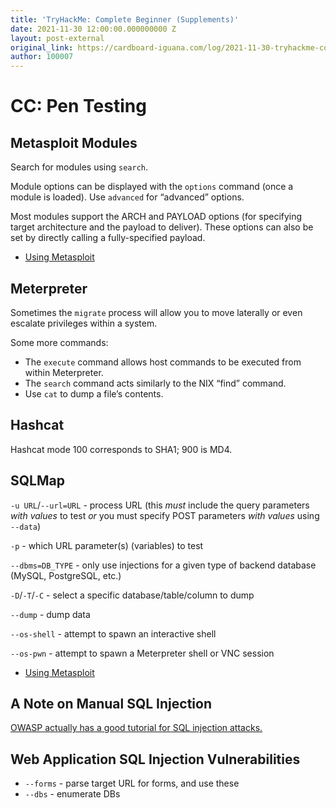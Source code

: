 ```yaml
---
title: 'TryHackMe: Complete Beginner (Supplements)'
date: 2021-11-30 12:00:00.000000000 Z
layout: post-external
original_link: https://cardboard-iguana.com/log/2021-11-30-tryhackme-complete-beginner-supplements.html
author: 100007
---
```


# CC: Pen Testing

## Metasploit Modules

Search for modules using `search`.

Module options can be displayed with the `options` command (once a module is loaded). Use `advanced` for “advanced” options.

Most modules support the ARCH and PAYLOAD options (for specifying target architecture and the payload to deliver). These options can also be set by directly calling a fully-specified payload.

- [Using Metasploit](https://cardboard-iguana.com/notes/metasploit.html)

## Meterpreter

Sometimes the `migrate` process will allow you to move laterally or even escalate privileges within a system.

Some more commands:

- The `execute` command allows host commands to be executed from within Meterpreter.
- The `search` command acts similarly to the NIX “find” command.
- Use `cat` to dump a file’s contents.

## Hashcat

Hashcat mode 100 corresponds to SHA1; 900 is MD4.

## SQLMap

`-u URL`/`--url=URL` - process URL (this _must_ include the query parameters _with values_ to test _or_ you must specify POST parameters _with values_ using `--data`)

`-p` - which URL parameter(s) (variables) to test

`--dbms=DB_TYPE` - only use injections for a given type of backend database (MySQL, PostgreSQL, etc.)

`-D`/`-T`/`-C` - select a specific database/table/column to dump

`--dump` - dump data

`--os-shell` - attempt to spawn an interactive shell

`--os-pwn` - attempt to spawn a Meterpreter shell or VNC session

- [Using Metasploit](https://cardboard-iguana.com/notes/metasploit.html)

## A Note on Manual SQL Injection

[OWASP actually has a good tutorial for SQL injection attacks.](https://owasp.org/www-community/attacks/SQL_Injection)

## Web Application SQL Injection Vulnerabilities

- `--forms` - parse target URL for forms, and use these
- `--dbs` - enumerate DBs
